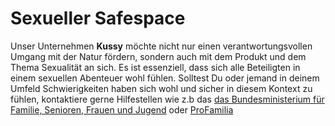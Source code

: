 
# Sexueller Safespace  

Unser Unternehmen **Kussy** möchte nicht nur einen verantwortungsvollen Umgang mit der Natur fördern, sondern auch mit dem Produkt und dem Thema Sexualität an sich. Es ist essenziell, dass sich alle Beteiligten in einem sexuellen Abenteuer wohl fühlen. Solltest Du oder jemand in deinem Umfeld Schwierigkeiten haben sich wohl und sicher in diesem Kontext zu fühlen, kontaktiere gerne Hilfestellen wie z.b das [das Bundesministerium für  Familie, Senioren, Frauen und Jugend](https://www.bmfsfj.de/bmfsfj/themen/kinder-und-jugend/kinder-und-jugendschutz/schutz-vor-sexualisierter-gewalt#:~:text=Hilfe-Telefon%20Sexueller%20Missbrauch,00%20Uhr%20-%20kostenfrei%20und%20anonym)
oder [ProFamilia](https://www.profamilia.de/fuer-jugendliche/rechte-und-sexualitaet/sexuelle-gewalt)